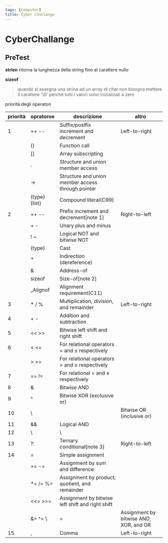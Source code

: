 ```yaml
---
tags: [Computer]
title: Cyber challange
---
```



# CyberChallange

## PreTest

**strlen** ritorna la lunghezza della string fino al carattere nullo

**sizeof** 

> quando si assegna una strina ad un array di char non bisogna
> mettere il carattere '\0' perchè tutti i valori sono 
> inizializati a zero

priorità degli operatori

| priorità | opratoroe    | descrizione                                       | altro                                  |
| -----    | -----        | -----                                             | -----                                  |
| 1        | ++ --        | Suffix/postfix increment and decrement            | Left-to-right                          |
|          | ()           | Function call                                     |                                        |
|          | []           | Array subscripting                                |                                        |
|          | .            | Structure and union member access                 |                                        |
|          | ->           | Structure and union member access through pointer |                                        |
|          | (type){list} | Compound literal(C99)                             |                                        |
| 2        | ++ --        | Prefix increment and decrement[note 1]            | Right-to-left                          |
|          | + -          | Unary plus and minus                              |                                        |
|          | ! ~          | Logical NOT and bitwise NOT                       |                                        |
|          | (type)       | Cast                                              |                                        |
|          | *            | Indirection (dereference)                         |                                        |
|          | &            | Address-of                                        |                                        |
|          | sizeof       | Size-of[note 2]                                   |                                        |
|          | _Alignof     | Alignment requirement(C11)                        |                                        |
| 3        | * / %        | Multiplication, division, and remainder           | Left-to-right                          |
| 4        | + -          | Addition and subtraction                          |                                        |
| 5        | << >>        | Bitwise left shift and right shift                |                                        |
| 6        | < <=         | For relational operators < and ≤ respectively     |                                        |
|          | > >=         | For relational operators > and ≥ respectively     |                                        |
| 7        | == !=        | For relational = and ≠ respectively               |                                        |
| 8        | &            | Bitwise AND                                       |                                        |
| 9        | ^            | Bitwise XOR (exclusive or)                        |                                        |
| 10       | \            |                                                   | Bitwise OR (inclusive or)              |
| 11       | &&           | Logical AND                                       |                                        |
| 12       | \            | \                                                 |                                        |
| 13       | ?:           | Ternary conditional[note 3]                       | Right-to-left                          |
| 14       | =            | Simple assignment                                 |                                        |
|          | += -=        | Assignment by sum and difference                  |                                        |
|          | *= /= %=     | Assignment by product, quotient, and remainder    |                                        |
|          | <<= >>=      | Assignment by bitwise left shift and right shift  |                                        |
|          | &= ^= \      | =                                                 | Assignment by bitwise AND, XOR, and OR |
| 15       | ,            | Comma                                             | Left-to-right                          |


